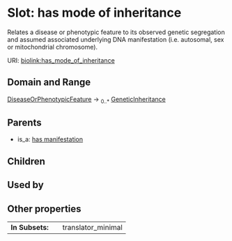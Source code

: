 
# Slot: has mode of inheritance


Relates a disease or phenotypic feature to its observed genetic segregation and assumed associated underlying DNA manifestation (i.e. autosomal, sex or mitochondrial chromosome).

URI: [biolink:has_mode_of_inheritance](https://w3id.org/biolink/vocab/has_mode_of_inheritance)


## Domain and Range

[DiseaseOrPhenotypicFeature](DiseaseOrPhenotypicFeature.md) &#8594;  <sub>0..\*</sub> [GeneticInheritance](GeneticInheritance.md)

## Parents

 *  is_a: [has manifestation](has_manifestation.md)

## Children


## Used by


## Other properties

|  |  |  |
| --- | --- | --- |
| **In Subsets:** | | translator_minimal |

